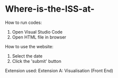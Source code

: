 # Where-is-the-ISS-at-

How to run codes:
1. Open Visual Studio Code
2. Open HTML file in browser

How to use the website:
1. Select the date
2. Click the 'submit' button

Extension used:
Extension A: Visualisation (Front End)
